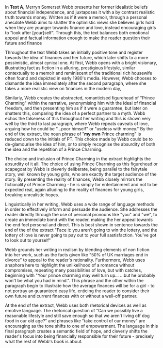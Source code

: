 In **Text A**, Merryn Somerset Webb presents her former idealistic beliefs about financial independence, and juxtaposes it with a by contrast realistic truth towards money. 
Written as if it were a memoir, through a personal anecdote Webb aims to shatter the optimistic views she believes girls hold when they are younger towards finance and love, instead encouraging girls to "look after \[your]self". Through this, the text balances both emotional appeal and factual information enough to make the reader question their future and finance

Throughout the text Webb takes an initially positive tone and register towards the idea of finances and her future, which later shifts to a more pessimistic, almost cynical one. At first, Webb opens with a bright visionary, illustrating fact as fiction in a alluring, prestigious lifestyle, similar contextually to a memoir and reminiscent of the traditional rich housewife often found and depicted in early 1980's media.
However, Webb chooses to dismantle the idea immediately after the second paragraph, where she takes a more realistic view on finances in the modern day, 

Similarly, Webb creates the abstracted, romanticised figurehead of "Prince Charming" within the narrative, synonymising him with the ideal of financial freedom, and then presenting him as if it were a guarantee, but later on shatters this, comparing the idea of a perfect partner to a myth. Webb echos the falseness of this throughout her writing and this is shown very well by the third to last paragraph, where Webb repeats caveats of love, arguing how he could be "...poor himself" or "useless with money."
By the end of the extract, the noun phrase of "**my own** Prince charming" is reduced down to the initials of PT. This choice made by Webb could be to de-glamourise the idea of him, or to simply recognise the absurdity of both the idea and the repetition of a Prince Charming.

The choice and inclusion of Prince Charming in the extract highlights the absurdity of it all. The choice of using Prince Charming as this figurehead or scapegoat by Webb is cleverly deliberate, being parallel to the fairytale story, well known by young girls, who are exactly the target audience of the story. By presenting the reality of finances, Webb closely mirrors the fictionality of Prince Charming - he is simply for entertainment and not to be expected real, again alluding to the reality of finances for young girls, breaking unrealistic hopes.

Linguistically in her writing, Webb uses a wide range of language methods in order to effectively inform and persuade the audience. She addresses the reader directly through the use of personal pronouns like "you" and "we", to create an immediate bond with the reader, making the her appeal towards the end feel personal and direct. This is best shown in sentence towards the end of the of the extract "Face it: you aren't going to win the lottery, and the lottery of love is never going to pay out to your full sastisfaction. You've got to look out to yourself"

Webb grounds her writing in realism by blending elements of non fiction into her work, such as the facts given like "50% of UK marriages end in divorce" to appeal to the reader's rationality. Furthermore, Webb uses anaphora here to highlight the unlikelihood of a romance without compromises, repeating many possibilities of love, but with catches, beginning with "Your prince charming may well turn up... ...but he probably won't be what you had in mind.". This phrase and the other within the paragraph begin to illustrate how the average finances will be for a girl - to not portray an guaranteed easy life, enticing the reader to consider their own future and current finances with or without a well-off partner.

At the end of the extract, Webb uses both rhetorical devices as well as emotive language. The rhetorical question of "Can we possibly live a reasonable lifestyle and still save enough so that we aren't living off dog food in our old age?" and phrases like "take control of our money" are encouraging as the tone shifts to one of empowerment. The language in this final paragraph creates a semantic field of hope, and cleverly shifts the reader's focus into being financially responsible for their future - precisely what the rest of Webb's book is about.

